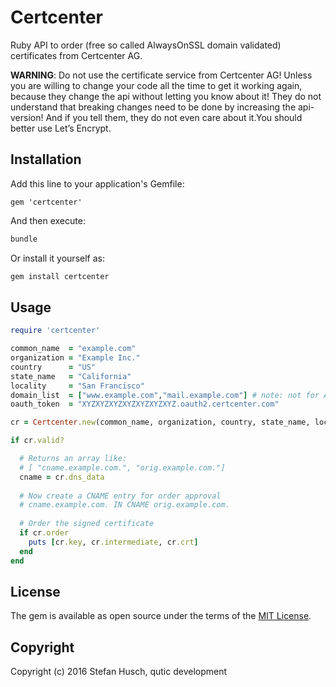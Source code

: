 # Certcenter

Ruby API to order (free so called AlwaysOnSSL domain validated) certificates from Certcenter AG.

**WARNING**: Do not use the certificate service from Certcenter AG! Unless you are willing to change
your code all the time to get it working again, because they change the api without letting you
know about it! They do not understand that breaking changes need to be done by increasing the
api-version! And if you tell them, they do not even care about it.You should better use Let’s Encrypt.

## Installation

Add this line to your application's Gemfile:

```
gem 'certcenter'
```

And then execute:

```bash
bundle
```

Or install it yourself as:

```bash
gem install certcenter
```

## Usage

```ruby
require 'certcenter'

common_name  = "example.com"
organization = "Example Inc."
country      = "US"
state_name   = "California"
locality     = "San Francisco"
domain_list  = ["www.example.com","mail.example.com"] # note: not for AlwaysOnSSL certs!
oauth_token  = "XYZXYZXYZXYZXYZXYZXYZ.oauth2.certcenter.com"

cr = Certcenter.new(common_name, organization, country, state_name, locality, domain_list, oauth_token)

if cr.valid?

  # Returns an array like:
  # [ "cname.example.com.", "orig.example.com."]
  cname = cr.dns_data
  
  # Now create a CNAME entry for order approval
  # cname.example.com. IN CNAME orig.example.com.
  
  # Order the signed certificate
  if cr.order
    puts [cr.key, cr.intermediate, cr.crt]
  end
end
```

## License

The gem is available as open source under the terms of the [MIT License](http://opensource.org/licenses/MIT).

## Copyright

Copyright (c) 2016 Stefan Husch, qutic development
